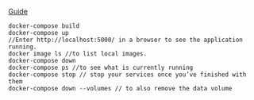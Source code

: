 [Guide](https://docs.docker.com/compose/gettingstarted/)

```
docker-compose build
docker-compose up
//Enter http://localhost:5000/ in a browser to see the application running.
docker image ls //to list local images.
docker-compose down
docker-compose ps //to see what is currently running
docker-compose stop // stop your services once you’ve finished with them
docker-compose down --volumes // to also remove the data volume
```

